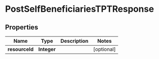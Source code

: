 
# PostSelfBeneficiariesTPTResponse

## Properties
Name | Type | Description | Notes
------------ | ------------- | ------------- | -------------
**resourceId** | **Integer** |  |  [optional]



